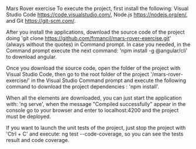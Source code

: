 Mars Rover exercise
To execute the project, first install the following: Visual Studio Code https://code.visualstudio.com/, Node.js https://nodejs.org/en/, and Git https://git-scm.com/.

After you install the applications, download the source code of the project doing 'git clone https://github.com/frmancil/mars-rover-exercise.git' (always without the quotes) in Command prompt. In case you needed, in the Command prompt execute the next command: 'npm install -g @angular/cli' to download angular.

Once you download the source code, open the folder of the project with Visual Studio Code, then go to the root folder of the project '/mars-rover-exercise/' in the Visual Studio Command prompt and execute the following command to download the project dependencies : 'npm install'.

When all the elements are downloaded, you can just start the application with: 'ng serve', when the message "Compiled successfully" appear in the console go to your browser and enter to localhost:4200 and the project must be deployed.

If you want to launch the unit tests of the project, just stop the project with 'Ctrl + C' and execute: ng test --code-coverage, so you can see the tests result and code coverage.


